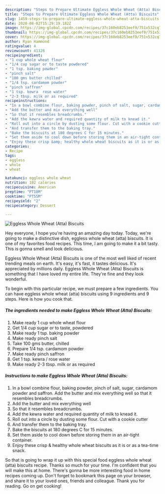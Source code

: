 ```yaml
---
description: "Steps to Prepare Ultimate Eggless Whole Wheat (Atta) Biscuits"
title: "Steps to Prepare Ultimate Eggless Whole Wheat (Atta) Biscuits"
slug: 1459-steps-to-prepare-ultimate-eggless-whole-wheat-atta-biscuits
date: 2020-08-02T15:29:19.182Z
image: https://img-global.cpcdn.com/recipes/37c160eb8253eef9/751x532cq70/eggless-whole-wheat-atta-biscuits-recipe-main-photo.jpg
thumbnail: https://img-global.cpcdn.com/recipes/37c160eb8253eef9/751x532cq70/eggless-whole-wheat-atta-biscuits-recipe-main-photo.jpg
cover: https://img-global.cpcdn.com/recipes/37c160eb8253eef9/751x532cq70/eggless-whole-wheat-atta-biscuits-recipe-main-photo.jpg
author: Ryan Hammond
ratingvalue: 4
reviewcount: 41128
recipeingredient:
- "1 cup whole wheat flour"
- "1/4 cup sugar or to taste powdered"
- "1 tsp. baking powder"
- "pinch salt"
- "100 gms butter chilled"
- "1/4 tsp. cardamom powder"
- "pinch saffron"
- "1 tsp. kewra  rose water"
- "2-3 tbsp. milk or as required"
recipeinstructions:
- "In a bowl combine flour, baking powder, pinch of salt, sugar, cardamom powder and saffron. Add the butter and mix everything well so that it resembles breadcrumbs."
- "Add the butter and mix everything well"
- "So that it resembles breadcrumbs."
- "Add the kewra water and required quantity of milk to knead it."
- "Roll out into a circle by dusting some flour. Cut with a cookie cutter"
- "And transfer them to the baking tray."
- "Bake the biscuits at 180 degrees C for 15 minutes."
- "Set them aside to cool down before storing them in an air-tight container."
- "Enjoy these crisp &amp; healthy whole wheat biscuits as it is or as a tea-time snack."
categories:
- Recipe
tags:
- eggless
- whole
- wheat

katakunci: eggless whole wheat 
nutrition: 102 calories
recipecuisine: American
preptime: "PT18M"
cooktime: "PT55M"
recipeyield: "2"
recipecategory: Dessert

---
```



![Eggless Whole Wheat (Atta) Biscuits](https://img-global.cpcdn.com/recipes/37c160eb8253eef9/751x532cq70/eggless-whole-wheat-atta-biscuits-recipe-main-photo.jpg)

Hey everyone, I hope you're having an amazing day today. Today, we're going to make a distinctive dish, eggless whole wheat (atta) biscuits. It is one of my favorites food recipes. This time, I am going to make it a bit tasty. This is gonna smell and look delicious.

Eggless Whole Wheat (Atta) Biscuits is one of the most well liked of recent trending meals on earth. It's easy, it's fast, it tastes delicious. It's appreciated by millions daily. Eggless Whole Wheat (Atta) Biscuits is something that I have loved my entire life. They're fine and they look wonderful.




To begin with this particular recipe, we must prepare a few ingredients. You can have eggless whole wheat (atta) biscuits using 9 ingredients and 9 steps. Here is how you cook that.

<!--inarticleads1-->

##### The ingredients needed to make Eggless Whole Wheat (Atta) Biscuits:

1. Make ready 1 cup whole wheat flour
1. Get 1/4 cup sugar or to taste, powdered
1. Make ready 1 tsp. baking powder
1. Make ready pinch salt
1. Take 100 gms butter, chilled
1. Prepare 1/4 tsp. cardamom powder
1. Make ready pinch saffron
1. Get 1 tsp. kewra / rose water
1. Make ready 2-3 tbsp. milk or as required




<!--inarticleads2-->

##### Instructions to make Eggless Whole Wheat (Atta) Biscuits:

1. In a bowl combine flour, baking powder, pinch of salt, sugar, cardamom powder and saffron. Add the butter and mix everything well so that it resembles breadcrumbs.
1. Add the butter and mix everything well
1. So that it resembles breadcrumbs.
1. Add the kewra water and required quantity of milk to knead it.
1. Roll out into a circle by dusting some flour. Cut with a cookie cutter
1. And transfer them to the baking tray.
1. Bake the biscuits at 180 degrees C for 15 minutes.
1. Set them aside to cool down before storing them in an air-tight container.
1. Enjoy these crisp &amp; healthy whole wheat biscuits as it is or as a tea-time snack.




So that is going to wrap it up with this special food eggless whole wheat (atta) biscuits recipe. Thanks so much for your time. I'm confident that you will make this at home. There's gonna be more interesting food in home recipes coming up. Don't forget to bookmark this page on your browser, and share it to your loved ones, friends and colleague. Thank you for reading. Go on get cooking!
